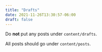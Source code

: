 ```yaml
---
title: "Drafts"
date: 2021-11-26T13:30:57-06:00
draft: false
---
```


Do **not** put any posts under `content/drafts`.

All posts should go under `content/posts`.
